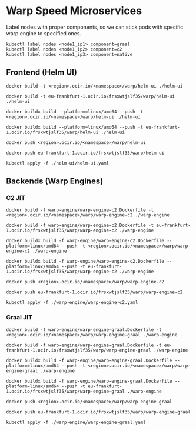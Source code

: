 # Warp Speed Microservices

Label nodes with proper components, so we can stick pods with specific warp engine to specified ones.
```
kubectl label nodes <node1_ip1> component=graal
kubectl label nodes <node1_ip2> component=c2
kubectl label nodes <node1_ip3> component=native
```

## Frontend (Helm UI)

```
docker build -t <region>.ocir.io/<namespace>/warp/helm-ui ./helm-ui
```
```
docker build -t eu-frankfurt-1.ocir.io/frsxwtjslf35/warp/helm-ui ./helm-ui
```
```
docker buildx build --platform=linux/amd64 --push -t <region>.ocir.io/<namespace>/warp/helm-ui ./helm-ui
```
```
docker buildx build --platform=linux/amd64 --push -t eu-frankfurt-1.ocir.io/frsxwtjslf35/warp/helm-ui ./helm-ui
```
```
docker push <region>.ocir.io/<namespace>/warp/helm-ui
```
```
docker push eu-frankfurt-1.ocir.io/frsxwtjslf35/warp/helm-ui
```
```
kubectl apply -f ./helm-ui/helm-ui.yaml
```

## Backends (Warp Engines)

### C2 JIT

```
docker build -f warp-engine/warp-engine-c2.Dockerfile -t <region>.ocir.io/<namespace>/warp/warp-engine-c2 ./warp-engine
```
```
docker build -f warp-engine/warp-engine-c2.Dockerfile -t eu-frankfurt-1.ocir.io/frsxwtjslf35/warp/warp-engine-c2 ./warp-engine
```
```
docker buildx build -f warp-engine/warp-engine-c2.Dockerfile --platform=linux/amd64 --push -t <region>.ocir.io/<namespace>/warp/warp-engine-c2 ./warp-engine
```
```
docker buildx build -f warp-engine/warp-engine-c2.Dockerfile --platform=linux/amd64 --push -t eu-frankfurt-1.ocir.io/frsxwtjslf35/warp/warp-engine-c2 ./warp-engine
```
```
docker push <region>.ocir.io/<namespace>/warp/warp-engine-c2
```
```
docker push eu-frankfurt-1.ocir.io/frsxwtjslf35/warp/warp-engine-c2
```
```
kubectl apply -f ./warp-engine/warp-engine-c2.yaml
```

### Graal JIT

```
docker build -f warp-engine/warp-engine-graal.Dockerfile -t <region>.ocir.io/<namespace>/warp/warp-engine-graal ./warp-engine
```
```
docker build -f warp-engine/warp-engine-graal.Dockerfile -t eu-frankfurt-1.ocir.io/frsxwtjslf35/warp/warp-engine-graal ./warp-engine
```
```
docker buildx build -f warp-engine/warp-engine-graal.Dockerfile --platform=linux/amd64 --push -t <region>.ocir.io/<namespace>/warp/warp-engine-graal ./warp-engine
```
```
docker buildx build -f warp-engine/warp-engine-graal.Dockerfile --platform=linux/amd64 --push -t eu-frankfurt-1.ocir.io/frsxwtjslf35/warp/warp-engine-graal ./warp-engine
```
```
docker push <region>.ocir.io/<namespace>/warp/warp-engine-graal
```
```
docker push eu-frankfurt-1.ocir.io/frsxwtjslf35/warp/warp-engine-graal
```
```
kubectl apply -f ./warp-engine/warp-engine-graal.yaml
```